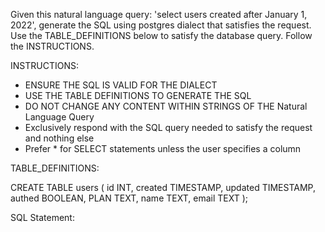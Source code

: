 Given this natural language query: 'select users created after January 1, 2022', generate the SQL using postgres dialect that satisfies the request. Use the TABLE_DEFINITIONS below to satisfy the database query. Follow the INSTRUCTIONS.

INSTRUCTIONS:

- ENSURE THE SQL IS VALID FOR THE DIALECT
- USE THE TABLE DEFINITIONS TO GENERATE THE SQL
- DO NOT CHANGE ANY CONTENT WITHIN STRINGS OF THE Natural Language Query
- Exclusively respond with the SQL query needed to satisfy the request and nothing else
- Prefer * for SELECT statements unless the user specifies a column

TABLE_DEFINITIONS:

CREATE TABLE users (
    id INT,
    created TIMESTAMP,
    updated TIMESTAMP,
    authed BOOLEAN,
    PLAN TEXT,
    name TEXT,
    email TEXT
);

SQL Statement:

